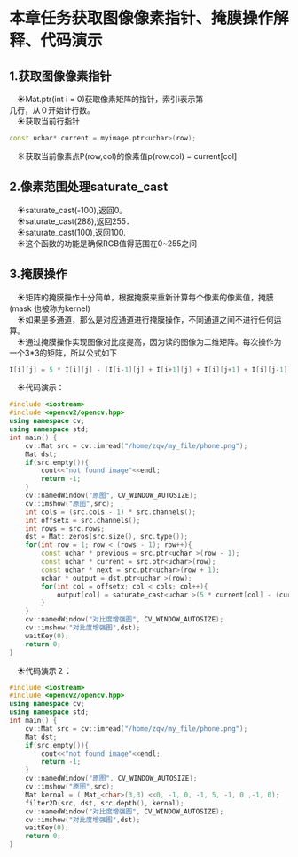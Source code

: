 # **本章任务获取图像像素指针、掩膜操作解释、代码演示**
## **1.获取图像像素指针**
&emsp;&#9728;Mat.ptr<uchar>(int i = 0)获取像素矩阵的指针，索引i表示第  
几行，从０开始计行数。  
&emsp;&#9728;获取当前行指针
```C++
const uchar* current = myimage.ptr<uchar>(row);
```
&emsp;&#9728;获取当前像素点P(row,col)的像素值p(row,col) = current[col]  

## **2.像素范围处理saturate_cast<uchar>**  
&emsp;&#9728;saturate_cast<uchar>(-100),返回0。  
&emsp;&#9728;saturate_cast<uchar>(288),返回255．  
&emsp;&#9728;saturate_cast<uchar>(100),返回100.  
&emsp;&#9728;这个函数的功能是确保RGB值得范围在0~255之间  
## **3.掩膜操作**  
&emsp;&#9728;矩阵的掩膜操作十分简单，根据掩膜来重新计算每个像素的像素值，掩膜(mask 也被称为kernel)  
&emsp;&#9728;如果是多通道，那么是对应通道进行掩膜操作，不同通道之间不进行任何运算。  
&emsp;&#9728;通过掩膜操作实现图像对比度提高，因为读的图像为二维矩阵。每次操作为一个3*3的矩阵，所以公式如下
```C++
I[i][j] = 5 * I[i][j] - (I[i-1][j] + I[i+1][j] + I[i][j+1] + I[i][j-1]);
```
&emsp;&#9728;代码演示：
```C++
#include <iostream>
#include <opencv2/opencv.hpp>
using namespace cv;
using namespace std;
int main() {
    cv::Mat src = cv::imread("/home/zqw/my_file/phone.png");
    Mat dst;
    if(src.empty()){
        cout<<"not found image"<<endl;
        return -1;
    }
    cv::namedWindow("原图", CV_WINDOW_AUTOSIZE);
    cv::imshow("原图",src);
    int cols = (src.cols - 1) * src.channels();
    int offsetx = src.channels();
    int rows = src.rows;
    dst = Mat::zeros(src.size(), src.type());
    for(int row = 1; row < (rows - 1); row++){
        const uchar * previous = src.ptr<uchar >(row - 1);
        const uchar * current = src.ptr<uchar>(row);
        const uchar * next = src.ptr<uchar>(row + 1);
        uchar * output = dst.ptr<uchar >(row);
        for(int col = offsetx; col < cols; col++){
            output[col] = saturate_cast<uchar >(5 * current[col] - (current[col - offsetx] + current[col + offsetx] + previous[col] + next[col]));
        }
    }
    cv::namedWindow("对比度增强图", CV_WINDOW_AUTOSIZE);
    cv::imshow("对比度增强图",dst);
    waitKey(0);
    return 0;
}
```
&emsp;&#9728;代码演示２：
```c++
#include <iostream>
#include <opencv2/opencv.hpp>
using namespace cv;
using namespace std;
int main() {
    cv::Mat src = cv::imread("/home/zqw/my_file/phone.png");
    Mat dst;
    if(src.empty()){
        cout<<"not found image"<<endl;
        return -1;
    }
    cv::namedWindow("原图", CV_WINDOW_AUTOSIZE);
    cv::imshow("原图",src);
    Mat kernal = ( Mat_<char>(3,3) <<0, -1, 0, -1, 5, -1, 0 ,-1, 0);
    filter2D(src, dst, src.depth(), kernal);
    cv::namedWindow("对比度增强图", CV_WINDOW_AUTOSIZE);
    cv::imshow("对比度增强图",dst);
    waitKey(0);
    return 0;
}
```

